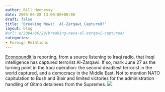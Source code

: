```yaml
---
author: Bill Hennessy
date: 2004-06-28 13:00:00+00:00
draft: false
title: 'Breaking News:  Al-Zarqawi Captured?'
layout: blog
#url: e/2004/06/28/breaking-news-al-zarqawi-captured/
categories:
- Foreign Relations
---
```


[ Econopundit ](https://www.econopundit.com/) is reporting, from a source listening to Iraqi radio, that Iraqi intelligence has captured terrorist Al-Zarqawi.  If so, mark June 27 as the turning point in the Iraqi operation:  the second deadliest terrorist in the world captured, and a democracy in the Middle East.  Not to mention NATO capitulation to Bush and Blair and limited victories for the administration handling of Gitmo detainees from the Supremes.    ![](https://blog.billhennessy.com/aggbug.aspx?PostID=736)

